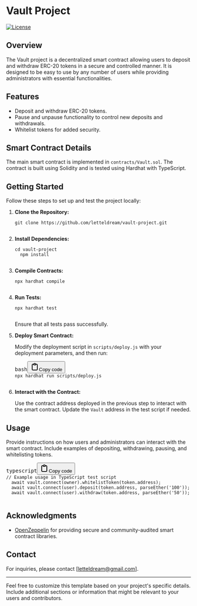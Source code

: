 <div class="markdown prose w-full break-words dark:prose-invert dark">
  <h1>Vault Project</h1>
  <p>
    <a href="https://opensource.org/licenses/MIT" target="_new"
      ><img
        src="https://img.shields.io/badge/license-MIT-blue.svg"
        alt="License"
        data-nsfw-filter-status="sfw"
        style="visibility: visible"
    /></a>
  </p>
  <h2>Overview</h2>
  <p>
    The Vault project is a decentralized smart contract allowing users to
    deposit and withdraw ERC-20 tokens in a secure and controlled manner. It is
    designed to be easy to use by any number of users while providing
    administrators with essential functionalities.
  </p>
  <h2>Features</h2>
  <ul>
    <li>Deposit and withdraw ERC-20 tokens.</li>
    <li>
      Pause and unpause functionality to control new deposits and withdrawals.
    </li>
    <li>Whitelist tokens for added security.</li>
  </ul>
  <h2>Smart Contract Details</h2>
  <p>
    The main smart contract is implemented in <code>contracts/Vault.sol</code>.
    The contract is built using Solidity and is tested using Hardhat with
    TypeScript.
  </p>
  <h2>Getting Started</h2>
  <p>Follow these steps to set up and test the project locally:</p>
  <ol>
    <li>
      <p><strong>Clone the Repository:</strong></p>
      <pre><div class="bg-black rounded-md"><div class="p-4 overflow-y-auto"><code class="!whitespace-pre hljs language-bash">git <span class="hljs-built_in">clone</span> https://github.com/letteldream/vault-project.git
  </code></div></div></pre>
    </li>
    <li>
      <p><strong>Install Dependencies:</strong></p>
      <pre><div class="bg-black rounded-md"><div class="p-4 overflow-y-auto"><code class="!whitespace-pre hljs language-bash"><span class="hljs-built_in">cd</span> vault-project
  npm install
  </code></div></div></pre>
    </li>
    <li>
      <p><strong>Compile Contracts:</strong></p>
      <pre><div class="bg-black rounded-md"><div class="p-4 overflow-y-auto"><code class="!whitespace-pre hljs language-bash">npx hardhat compile
  </code></div></div></pre>
    </li>
    <li>
      <p><strong>Run Tests:</strong></p>
      <pre><div class="bg-black rounded-md"><div class="p-4 overflow-y-auto"><code class="!whitespace-pre hljs language-bash">npx hardhat <span class="hljs-built_in">test</span>
  </code></div></div></pre>
      <p>Ensure that all tests pass successfully.</p>
    </li>
    <li>
      <p><strong>Deploy Smart Contract:</strong></p>
      <p>
        Modify the deployment script in <code>scripts/deploy.js</code> with your
        deployment parameters, and then run:
      </p>
      <pre><div class="bg-black rounded-md"><div class="flex items-center relative text-gray-200 bg-gray-800 dark:bg-token-surface-primary px-4 py-2 text-xs font-sans justify-between rounded-t-md"><span>bash</span><button class="flex gap-1 items-center"><svg width="24" height="24" viewBox="0 0 24 24" fill="none" xmlns="http://www.w3.org/2000/svg" class="icon-sm"><path fill-rule="evenodd" clip-rule="evenodd" d="M12 4C10.8954 4 10 4.89543 10 6H14C14 4.89543 13.1046 4 12 4ZM8.53513 4C9.22675 2.8044 10.5194 2 12 2C13.4806 2 14.7733 2.8044 15.4649 4H17C18.6569 4 20 5.34315 20 7V19C20 20.6569 18.6569 22 17 22H7C5.34315 22 4 20.6569 4 19V7C4 5.34315 5.34315 4 7 4H8.53513ZM8 6H7C6.44772 6 6 6.44772 6 7V19C6 19.5523 6.44772 20 7 20H17C17.5523 20 18 19.5523 18 19V7C18 6.44772 17.5523 6 17 6H16C16 7.10457 15.1046 8 14 8H10C8.89543 8 8 7.10457 8 6Z" fill="currentColor"></path></svg>Copy code</button></div><div class="p-4 overflow-y-auto"><code class="!whitespace-pre hljs language-bash">npx hardhat run scripts/deploy.js
  </code></div></div></pre>
    </li>
    <li>
      <p><strong>Interact with the Contract:</strong></p>
      <p>
        Use the contract address deployed in the previous step to interact with
        the smart contract. Update the <code>Vault</code> address in the test
        script if needed.
      </p>
    </li>
  </ol>
  <h2>Usage</h2>
  <p>
    Provide instructions on how users and administrators can interact with the
    smart contract. Include examples of depositing, withdrawing, pausing, and
    whitelisting tokens.
  </p>
  <pre><div class="bg-black rounded-md"><div class="flex items-center relative text-gray-200 bg-gray-800 dark:bg-token-surface-primary px-4 py-2 text-xs font-sans justify-between rounded-t-md"><span>typescript</span><button class="flex gap-1 items-center"><svg width="24" height="24" viewBox="0 0 24 24" fill="none" xmlns="http://www.w3.org/2000/svg" class="icon-sm"><path fill-rule="evenodd" clip-rule="evenodd" d="M12 4C10.8954 4 10 4.89543 10 6H14C14 4.89543 13.1046 4 12 4ZM8.53513 4C9.22675 2.8044 10.5194 2 12 2C13.4806 2 14.7733 2.8044 15.4649 4H17C18.6569 4 20 5.34315 20 7V19C20 20.6569 18.6569 22 17 22H7C5.34315 22 4 20.6569 4 19V7C4 5.34315 5.34315 4 7 4H8.53513ZM8 6H7C6.44772 6 6 6.44772 6 7V19C6 19.5523 6.44772 20 7 20H17C17.5523 20 18 19.5523 18 19V7C18 6.44772 17.5523 6 17 6H16C16 7.10457 15.1046 8 14 8H10C8.89543 8 8 7.10457 8 6Z" fill="currentColor"></path></svg>Copy code</button></div><div class="p-4 overflow-y-auto"><code class="!whitespace-pre hljs language-typescript"><span class="hljs-comment">// Example usage in TypeScript test script</span>
  <span class="hljs-keyword">await</span> vault.<span class="hljs-title function_">connect</span>(owner).<span class="hljs-title function_">whitelistToken</span>(token.<span class="hljs-property">address</span>);
  <span class="hljs-keyword">await</span> vault.<span class="hljs-title function_">connect</span>(user).<span class="hljs-title function_">deposit</span>(token.<span class="hljs-property">address</span>, <span class="hljs-title function_">parseEther</span>(<span class="hljs-string">'100'</span>));
  <span class="hljs-keyword">await</span> vault.<span class="hljs-title function_">connect</span>(user).<span class="hljs-title function_">withdraw</span>(token.<span class="hljs-property">address</span>, <span class="hljs-title function_">parseEther</span>(<span class="hljs-string">'50'</span>));
  </code></div></div></pre>

  <h2>Acknowledgments</h2>
  <ul>
    <li>
      <a href="https://openzeppelin.com/" target="_new">OpenZeppelin</a> for
      providing secure and community-audited smart contract libraries.
    </li>
  </ul>
  <h2>Contact</h2>
  <p>
    For inquiries, please contact [<a
      href="mailto:letteldream@gmail.com"
      target="_new"
      >letteldream@gmail.com</a
    >].
  </p>
  <hr />
  <p>
    Feel free to customize this template based on your project's specific
    details. Include additional sections or information that might be relevant
    to your users and contributors.
  </p>
</div>
